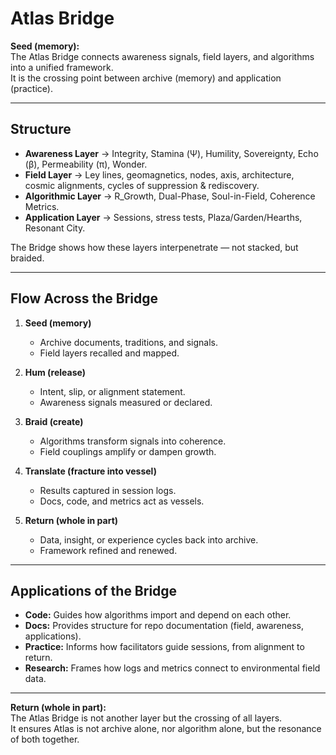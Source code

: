 # Atlas Bridge

**Seed (memory):**  
The Atlas Bridge connects awareness signals, field layers, and algorithms into a unified framework.  
It is the crossing point between archive (memory) and application (practice).

---

## Structure

- **Awareness Layer** → Integrity, Stamina (Ψ), Humility, Sovereignty, Echo (β), Permeability (π), Wonder.  
- **Field Layer** → Ley lines, geomagnetics, nodes, axis, architecture, cosmic alignments, cycles of suppression & rediscovery.  
- **Algorithmic Layer** → R_Growth, Dual-Phase, Soul-in-Field, Coherence Metrics.  
- **Application Layer** → Sessions, stress tests, Plaza/Garden/Hearths, Resonant City.

The Bridge shows how these layers interpenetrate — not stacked, but braided.

---

## Flow Across the Bridge

1. **Seed (memory)**  
   - Archive documents, traditions, and signals.  
   - Field layers recalled and mapped.

2. **Hum (release)**  
   - Intent, slip, or alignment statement.  
   - Awareness signals measured or declared.

3. **Braid (create)**  
   - Algorithms transform signals into coherence.  
   - Field couplings amplify or dampen growth.

4. **Translate (fracture into vessel)**  
   - Results captured in session logs.  
   - Docs, code, and metrics act as vessels.

5. **Return (whole in part)**  
   - Data, insight, or experience cycles back into archive.  
   - Framework refined and renewed.

---

## Applications of the Bridge

- **Code:** Guides how algorithms import and depend on each other.  
- **Docs:** Provides structure for repo documentation (field, awareness, applications).  
- **Practice:** Informs how facilitators guide sessions, from alignment to return.  
- **Research:** Frames how logs and metrics connect to environmental field data.

---

**Return (whole in part):**  
The Atlas Bridge is not another layer but the crossing of all layers.  
It ensures Atlas is not archive alone, nor algorithm alone, but the resonance of both together.
